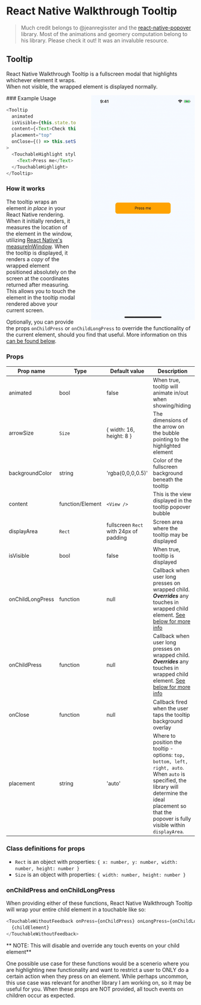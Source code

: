 # React Native Walkthrough Tooltip

> Much credit belongs to @jeanregisster and the [react-native-popover](https://github.com/jeanregisser/react-native-popover) library. Most of the animations and geomery computation belong to his library. Please check it out! It was an invaluble resource.

## Tooltip

React Native Walkthrough Tooltip is a fullscreen modal that highlights whichever element it wraps.\
When not visible, the wrapped element is displayed normally.

<img style="float: right; height: 600px; padding-left: 40px" src="screenshot.gif" />
### Example Usage

```js
<Tooltip
  animated
  isVisible={this.state.toolTipVisible}
  content={<Text>Check this out!</Text>}
  placement="top"
  onClose={() => this.setState({ toolTipVisible: false })}
>
  <TouchableHighlight style={styles.touchable}>
    <Text>Press me</Text>
  </TouchableHighlight>
</Tooltip>
```

### How it works
The tooltip wraps an element _in place_ in your React Native rendering. When it initially renders, it measures the location of the element in the window, utilizing [React Native's 
measureInWindow](https://facebook.github.io/react-native/docs/direct-manipulation.html#measureinwindowcallback). When the tooltip is displayed, it renders a _copy_ of the wrapped element positioned absolutely on the screen at the coordinates returned after measuring. This allows you to touch the element in the tooltip modal rendered above your current screen.

Optionally, you can provide the props `onChildPress` or `onChildLongPress` to override the functionality of the current element, should you find that useful. More information on this [can be found below](onPress).

### Props


Prop name        | Type             | Default value                          | Description
---------------- | ---------------- | -------------------------------------- | -----------
animated         | bool             | false                                  | When true, tooltip will animate in/out when showing/hiding
arrowSize        | `Size`           | { width: 16, height: 8 }               | The dimensions of the arrow on the bubble pointing to the highlighted element
backgroundColor  | string           | 'rgba(0,0,0,0.5)'                      | Color of the fullscreen background beneath the tooltip
content          | function/Element |  `<View />`                            | This is the view displayed in the tooltip popover bubble
displayArea      | `Rect`           | fullscreen `Rect` with 24px of padding | Screen area where the tooltip may be displayed
isVisible        | bool             | false                                  | When true, tooltip is displayed
onChildLongPress | function         | null                                   | Callback when user long presses on wrapped child. **_Overrides_** any touches in wrapped child element. [See below for more info](onPress)
onChildPress     | function         | null                                   | Callback when user long presses on wrapped child. **_Overrides_** any touches in wrapped child element. [See below for more info](onPress)
onClose          | function         | null                                   | Callback fired when the user taps the tooltip background overlay
placement        | string           | 'auto'                                 | Where to position the tooltip - options: `top, bottom, left, right, auto`. When `auto` is specified, the library will determine the ideal placement so that the popover is fully visible within `displayArea`.

### Class definitions for props

- `Rect` is an object with properties: `{ x: number, y: number, width: number, height: number }`
- `Size` is an object with properties: `{ width: number, height: number }`


<a name="onPress"></a>
### onChildPress and onChildLongPress
When providing either of these functions, React Native Walkthrough Tooltip will wrap your entire child element in a touchable like so:
```js
<TouchableWithoutFeedback onPress={onChildPress} onLongPress={onChildLongPress}>
  {childElement}
</TouchableWithoutFeedback>
```

** NOTE: This will disable and override any touch events on your child element** 

One possible use case for these functions would be a scenerio where you are highlighting new functionality and want to restrict a user to ONLY do a certain action when they press on an element. While perhaps uncommon, this use case was relevant for another library I am working on, so it may be useful for you. When these props are NOT provided, all touch events on children occur as expected.

